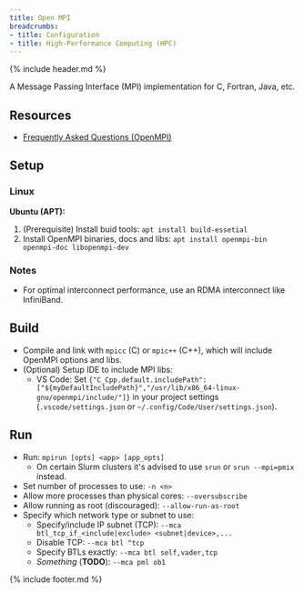 ```yaml
---
title: Open MPI
breadcrumbs:
- title: Configuration
- title: High-Performance Computing (HPC)
---
```

{% include header.md %}

A Message Passing Interface (MPI) implementation for C, Fortran, Java, etc.

## Resources

- [Frequently Asked Questions (OpenMPI)](https://www.open-mpi.org/faq/)

## Setup

### Linux

**Ubuntu (APT):**

1. (Prerequisite) Install buid tools: `apt install build-essetial`
1. Install OpenMPI binaries, docs and libs: `apt install openmpi-bin openmpi-doc libopenmpi-dev`

### Notes

- For optimal interconnect performance, use an RDMA interconnect like InfiniBand.

## Build

- Compile and link with `mpicc` (C) or `mpic++` (C++), which will include OpenMPI options and libs.
- (Optional) Setup IDE to include MPI libs:
    - VS Code: Set `{"C_Cpp.default.includePath": ["${myDefaultIncludePath}","/usr/lib/x86_64-linux-gnu/openmpi/include/"]}` in your project settings (`.vscode/settings.json` or `~/.config/Code/User/settings.json`).

## Run

- Run: `mpirun [opts] <app> [app_opts]`
    - On certain Slurm clusters it's advised to use `srun` or `srun --mpi=pmix` instead.
- Set number of processes to use: `-n <n>`
- Allow more processes than physical cores: `--oversubscribe`
- Allow running as root (discouraged): `--allow-run-as-root`
- Specify which network type or subnet to use:
    - Specify/include IP subnet (TCP): `--mca btl_tcp_if_<include|exclude> <subnet|device>,...`
    - Disable TCP: `--mca btl ^tcp`
    - Specify BTLs exactly: `--mca btl self,vader,tcp`
    - *Something* (**TODO**): `--mca pml ob1`

{% include footer.md %}
